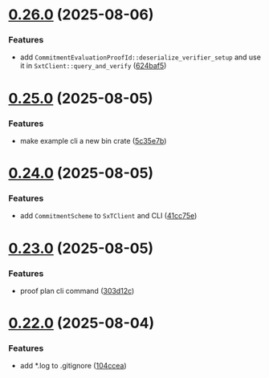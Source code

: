 # [0.26.0](https://github.com/spaceandtimefdn/sxt-proof-of-sql-sdk/compare/v0.25.0...v0.26.0) (2025-08-06)


### Features

* add `CommitmentEvaluationProofId::deserialize_verifier_setup` and use it in `SxtClient::query_and_verify` ([624baf5](https://github.com/spaceandtimefdn/sxt-proof-of-sql-sdk/commit/624baf5e74c32d49d42cc69578297173d4c1233f))



# [0.25.0](https://github.com/spaceandtimefdn/sxt-proof-of-sql-sdk/compare/v0.24.0...v0.25.0) (2025-08-05)


### Features

* make example cli a new bin crate ([5c35e7b](https://github.com/spaceandtimefdn/sxt-proof-of-sql-sdk/commit/5c35e7b5f398598d3692206b67dd291c282f29d2))



# [0.24.0](https://github.com/spaceandtimefdn/sxt-proof-of-sql-sdk/compare/v0.23.0...v0.24.0) (2025-08-05)


### Features

* add `CommitmentScheme` to `SxTClient` and CLI ([41cc75e](https://github.com/spaceandtimefdn/sxt-proof-of-sql-sdk/commit/41cc75ee4fa73a23e06025adb4fa02c8dc76d259))



# [0.23.0](https://github.com/spaceandtimefdn/sxt-proof-of-sql-sdk/compare/v0.22.0...v0.23.0) (2025-08-05)


### Features

* proof plan cli command ([303d12c](https://github.com/spaceandtimefdn/sxt-proof-of-sql-sdk/commit/303d12c6202f09518a6744477bc7a52bba92c52e))



# [0.22.0](https://github.com/spaceandtimefdn/sxt-proof-of-sql-sdk/compare/v0.21.0...v0.22.0) (2025-08-04)


### Features

* add *.log to .gitignore ([104ccea](https://github.com/spaceandtimefdn/sxt-proof-of-sql-sdk/commit/104cceae9d8a6882d6fcfd0c6c79753d9710650d))




